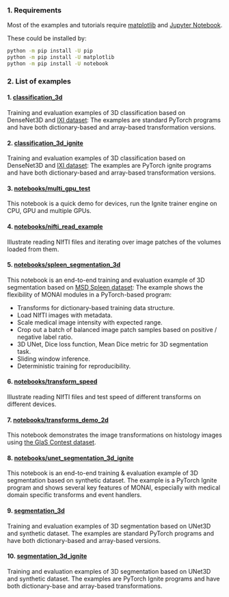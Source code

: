 ### 1. Requirements
Most of the examples and tutorials require
[matplotlib](https://matplotlib.org/) and [Jupyter Notebook](https://jupyter.org/).

These could be installed by:
```bash
python -m pip install -U pip
python -m pip install -U matplotlib
python -m pip install -U notebook
```

### 2. List of examples
#### 1. [classification_3d](https://github.com/Project-MONAI/MONAI/tree/master/examples/classification_3d)
Training and evaluation examples of 3D classification based on DenseNet3D and [IXI dataset](https://brain-development.org/ixi-dataset):
The examples are standard PyTorch programs and have both dictionary-based and array-based transformation versions.
#### 2. [classification_3d_ignite](https://github.com/Project-MONAI/MONAI/tree/master/examples/classification_3d_ignite)
Training and evaluation examples of 3D classification based on DenseNet3D and [IXI dataset](https://brain-development.org/ixi-dataset):
The examples are PyTorch ignite programs and have both dictionary-based and array-based transformation versions.
#### 3. [notebooks/multi_gpu_test](https://github.com/Project-MONAI/MONAI/blob/master/examples/notebooks/multi_gpu_test.ipynb)
This notebook is a quick demo for devices, run the Ignite trainer engine on CPU, GPU and multiple GPUs.
#### 4. [notebooks/nifti_read_example](https://github.com/Project-MONAI/MONAI/blob/master/examples/notebooks/nifti_read_example.ipynb)
Illustrate reading NIfTI files and iterating over image patches of the volumes loaded from them.
#### 5. [notebooks/spleen_segmentation_3d](https://github.com/Project-MONAI/MONAI/blob/master/examples/notebooks/spleen_segmentation_3d.ipynb)
This notebook is an end-to-end training and evaluation example of 3D segmentation based on [MSD Spleen dataset](http://medicaldecathlon.com):
The example shows the flexibility of MONAI modules in a PyTorch-based program:
- Transforms for dictionary-based training data structure.
- Load NIfTI images with metadata.
- Scale medical image intensity with expected range.
- Crop out a batch of balanced image patch samples based on positive / negative label ratio.
- 3D UNet, Dice loss function, Mean Dice metric for 3D segmentation task.
- Sliding window inference.
- Deterministic training for reproducibility.
#### 6. [notebooks/transform_speed](https://github.com/Project-MONAI/MONAI/blob/master/examples/notebooks/transform_speed.ipynb)
Illustrate reading NIfTI files and test speed of different transforms on different devices.
#### 7. [notebooks/transforms_demo_2d](https://github.com/Project-MONAI/MONAI/blob/master/examples/notebooks/transforms_demo_2d.ipynb)
This notebook demonstrates the image transformations on histology images using [the GlaS Contest dataset](https://warwick.ac.uk/fac/sci/dcs/research/tia/glascontest/download/).
#### 8. [notebooks/unet_segmentation_3d_ignite](https://github.com/Project-MONAI/MONAI/blob/master/examples/notebooks/unet_segmentation_3d_ignite.ipynb)
This notebook is an end-to-end training & evaluation example of 3D segmentation based on synthetic dataset.
The example is a PyTorch Ignite program and shows several key features of MONAI,
especially with medical domain specific transforms and event handlers.
#### 9. [segmentation_3d](https://github.com/Project-MONAI/MONAI/tree/master/examples/segmentation_3d)
Training and evaluation examples of 3D segmentation based on UNet3D and synthetic dataset.
The examples are standard PyTorch programs and have both dictionary-based and array-based versions.
#### 10. [segmentation_3d_ignite](https://github.com/Project-MONAI/MONAI/tree/master/examples/segmentation_3d_ignite)
Training and evaluation examples of 3D segmentation based on UNet3D and synthetic dataset.
The examples are PyTorch Ignite programs and have both dictionary-base and array-based transformations.

